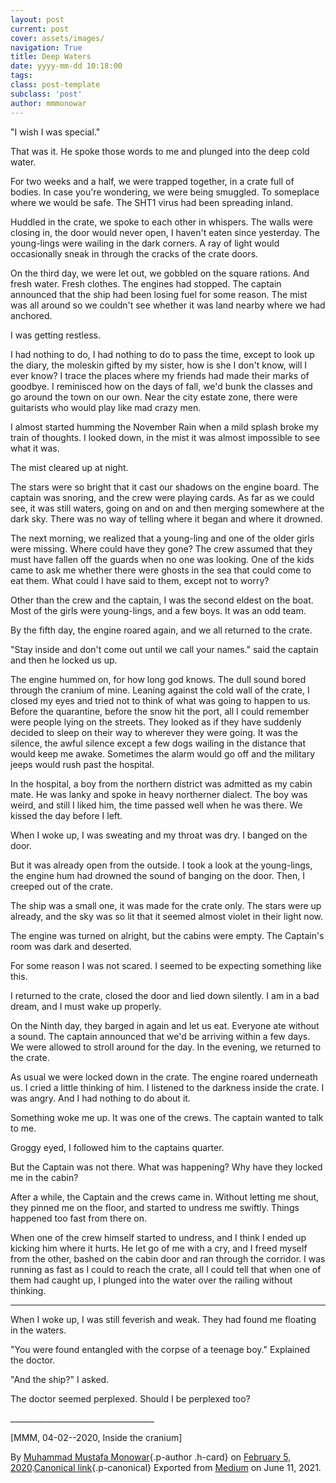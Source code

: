 ```yaml
---
layout: post
current: post
cover: assets/images/
navigation: True
title: Deep Waters
date: yyyy-mm-dd 10:18:00
tags: 
class: post-template
subclass: 'post'
author: mmmonowar
---
```


"I wish I was special."

That was it. He spoke those words to me and plunged into the deep cold
water.

For two weeks and a half, we were trapped together, in a crate full of
bodies. In case you're wondering, we were being smuggled. To someplace
where we would be safe. The SHT1 virus had been spreading inland.

Huddled in the crate, we spoke to each other in whispers. The walls were
closing in, the door would never open, I haven't eaten since yesterday.
The young-lings were wailing in the dark corners. A ray of light would
occasionally sneak in through the cracks of the crate doors.

On the third day, we were let out, we gobbled on the square rations. And
fresh water. Fresh clothes. The engines had stopped. The captain
announced that the ship had been losing fuel for some reason. The mist
was all around so we couldn't see whether it was land nearby where we
had anchored.

I was getting restless.

I had nothing to do, I had nothing to do to pass the time, except to
look up the diary, the moleskin gifted by my sister, how is she I don't
know, will I ever know? I trace the places where my friends had made
their marks of goodbye. I reminisced how on the days of fall, we'd bunk
the classes and go around the town on our own. Near the city estate
zone, there were guitarists who would play like mad crazy men.

I almost started humming the November Rain when a mild splash broke my
train of thoughts. I looked down, in the mist it was almost impossible
to see what it was.

The mist cleared up at night.

The stars were so bright that it cast our shadows on the engine board.
The captain was snoring, and the crew were playing cards. As far as we
could see, it was still waters, going on and on and then merging
somewhere at the dark sky. There was no way of telling where it began
and where it drowned.

The next morning, we realized that a young-ling and one of the older
girls were missing. Where could have they gone? The crew assumed that
they must have fallen off the guards when no one was looking. One of the
kids came to ask me whether there were ghosts in the sea that could come
to eat them. What could I have said to them, except not to worry?

Other than the crew and the captain, I was the second eldest on the
boat. Most of the girls were young-lings, and a few boys. It was an odd
team.

By the fifth day, the engine roared again, and we all returned to the
crate.

"Stay inside and don't come out until we call your names." said the
captain and then he locked us up.

The engine hummed on, for how long god knows. The dull sound bored
through the cranium of mine. Leaning against the cold wall of the crate,
I closed my eyes and tried not to think of what was going to happen to
us. Before the quarantine, before the snow hit the port, all I could
remember were people lying on the streets. They looked as if they have
suddenly decided to sleep on their way to wherever they were going. It
was the silence, the awful silence except a few dogs wailing in the
distance that would keep me awake. Sometimes the alarm would go off and
the military jeeps would rush past the hospital.

In the hospital, a boy from the northern district was admitted as my
cabin mate. He was lanky and spoke in heavy northerner dialect. The boy
was weird, and still I liked him, the time passed well when he was
there. We kissed the day before I left.

When I woke up, I was sweating and my throat was dry. I banged on the
door.

But it was already open from the outside. I took a look at the
young-lings, the engine hum had drowned the sound of banging on the
door. Then, I creeped out of the crate.

The ship was a small one, it was made for the crate only. The stars were
up already, and the sky was so lit that it seemed almost violet in their
light now.

The engine was turned on alright, but the cabins were empty. The
Captain's room was dark and deserted.

For some reason I was not scared. I seemed to be expecting something
like this.

I returned to the crate, closed the door and lied down silently. I am in
a bad dream, and I must wake up properly.

On the Ninth day, they barged in again and let us eat. Everyone ate
without a sound. The captain announced that we'd be arriving within a
few days. We were allowed to stroll around for the day. In the evening,
we returned to the crate.

As usual we were locked down in the crate. The engine roared underneath
us. I cried a little thinking of him. I listened to the darkness inside
the crate. I was angry. And I had nothing to do about it.

Something woke me up. It was one of the crews. The captain wanted to
talk to me.

Groggy eyed, I followed him to the captains quarter.

But the Captain was not there. What was happening? Why have they locked
me in the cabin?

After a while, the Captain and the crews came in. Without letting me
shout, they pinned me on the floor, and started to undress me swiftly.
Things happened too fast from there on.

When one of the crew himself started to undress, and I think I ended up
kicking him where it hurts. He let go of me with a cry, and I freed
myself from the other, bashed on the cabin door and ran through the
corridor. I was running as fast as I could to reach the crate, all I
could tell that when one of them had caught up, I plunged into the water
over the railing without thinking.

---

When I woke up, I was still feverish and weak. They had found me
floating in the waters.

"You were found entangled with the corpse of a teenage boy." Explained
the doctor.

"And the ship?" I asked.

The doctor seemed perplexed. Should I be perplexed too?

\_\_\_\_\_\_\_\_\_\_\_\_\_\_\_\_\_\_\_\_\_\_\_\_\_\_\_\_\_\_\_\_\_\_\_\_

\[MMM, 04-02--2020, Inside the cranium\]


By [Muhammad Mustafa Monowar](https://medium.com/@mmmonowar){.p-author
.h-card} on [February 5, 2020](https://medium.com/p/875d6c5342ec).[Canonical
link](https://medium.com/@mmmonowar/deep-waters-875d6c5342ec){.p-canonical}
Exported from [Medium](https://medium.com) on June 11, 2021.
